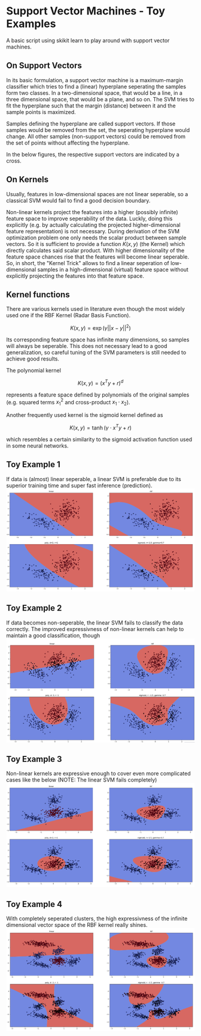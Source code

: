 # Support Vector Machines - Toy Examples
A basic script using skikit learn to play around with support vector machines. 

## On Support Vectors 
In its basic formulation, a support vector machine is a maximum-margin classifier which tries to find a (linear) hyperplane seperating the samples form two classes. In a two-dimensional space, that would be a line, in a three dimensional space, that would be a plane, and so on. The SVM tries to fit the hyperplane such that the margin (distance) between it and the sample points is maximized. 

Samples defining the hyperplane are called support vectors. If those samples would be removed from the set, the seperating hyperplane would change. All other samples (non-support vectors) could be removed from the set of points without affecting the hyperplane. 

In the below figures, the respective support vectors are indicated by a cross.

## On Kernels
Usually, features in low-dimensional spaces are not linear seperable, so a classical SVM would fail to find a good decision boundary. 

Non-linear kernels project the features into a higher (possibly infinite) feature space to improve seperability of the data. Luckly, doing this explicitly (e.g. by actually calculating the projected higher-dimensional feature representation) is not necessary. During derivation of the SVM optimization problem one only needs the scalar product between sample vectors. So it is sufficient to provide a function $K(x,y)$ (the Kernel) which directly calculates said scalar product. With higher dimensionality of the feature space chances rise that the features will become linear seperable. So, in short, the "Kernel Trick" allows to find a linear seperation of low-dimensional samples in a high-dimensional (virtual) feature space without explicitly projecting the features into that feature space. 

## Kernel functions
There are various kernels used in literature even though the most widely used one if the RBF Kernel (Radar Basis Function). 

$$K(x,y) = \exp(\gamma||x-y||^2)$$

Its corresponding feature space has infinite many dimensions, so samples will always be seperable. This does not necessary lead to a good generalization, so careful tuning of the SVM parameters is still needed to achieve good results. 

The polynomial kernel 

$$K(x,y) = (x^Ty+r)^d$$

represents a feature space defined by polynomials of the original samples (e.g. squared terms $x_1^2$ and cross-product $x_1\cdot x_2$).

Another frequently used kernel is the sigmoid kernel defined as

$$K(x,y) = \tanh(\gamma\cdot x^T y+r)$$

which resembles a certain similarity to the sigmoid activation function used in some neural networks. 

## Toy Example 1
If data is (almost) linear seperable, a linear SVM is preferable due to its superior training time and super fast inference (prediction). 
![](toy1.PNG)

## Toy Example 2
If data becomes non-seperable, the linear SVM fails to classify the data correctly. The improved expressivness of non-linear kernels can help to maintain a good classification, though
![](toy2.PNG)

## Toy Example 3
Non-linear kernels are expressive enough to cover even more complicated cases like the below (NOTE: The linear SVM fails completely)
![](toy3.PNG)

## Toy Example 4
With completely seperated clusters, the high expressivness of the infinite dimensional vector space of the RBF kernel really shines. 
![](toy4.PNG)
